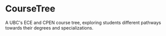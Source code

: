 # CourseTree
A UBC's ECE and CPEN course tree, exploring students different pathways towards their degrees and specializations.
